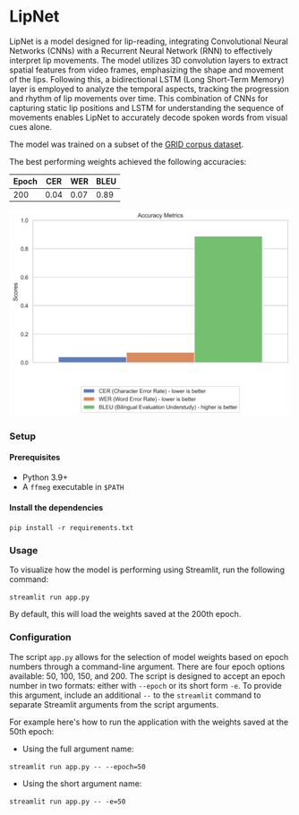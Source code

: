 # LipNet
LipNet is a model designed for lip-reading, integrating Convolutional Neural Networks (CNNs) with a Recurrent Neural Network (RNN) to effectively interpret lip movements. 
The model utilizes 3D convolution layers to extract spatial features from video frames, emphasizing the shape and movement of the lips. 
Following this, a bidirectional LSTM (Long Short-Term Memory) layer is employed to analyze the temporal aspects, tracking the progression and rhythm of lip movements over time. 
This combination of CNNs for capturing static lip positions and LSTM for understanding the sequence of movements enables LipNet to accurately decode spoken words from visual cues alone.

The model was trained on a subset of the [GRID corpus dataset](https://spandh.dcs.shef.ac.uk//gridcorpus/).

The best performing weights achieved the following accuracies:

| Epoch | CER  | WER  | BLEU |
|-------|------|------|------|
| 200   | 0.04 | 0.07 | 0.89 |

<img src="/accuracies.png" width="550">

### Setup
#### Prerequisites
* Python 3.9+
* A `ffmeg` executable in `$PATH`

#### Install the dependencies
`pip install -r requirements.txt`

### Usage
To visualize how the model is performing using Streamlit, run the following command:

`streamlit run app.py`

By default, this will load the weights saved at the 200th epoch.



### Configuration
The script `app.py` allows for the selection of model weights based on epoch numbers through a command-line argument.
There are four epoch options available: 50, 100, 150, and 200.
The script is designed to accept an epoch number in two formats: either with `--epoch` or its short form `-e`. 
To provide this argument, include an additional `--` to the `streamlit` command to separate Streamlit arguments from the script arguments.

For example here's how to run the application with the weights saved at the 50th epoch:
* Using the full argument name:

`streamlit run app.py -- --epoch=50`

* Using the short argument name:

`streamlit run app.py -- -e=50`
